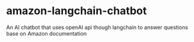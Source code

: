 # amazon-langchain-chatbot
An AI chatbot that uses openAI api though langchain to answer questions base on Amazon documentation
